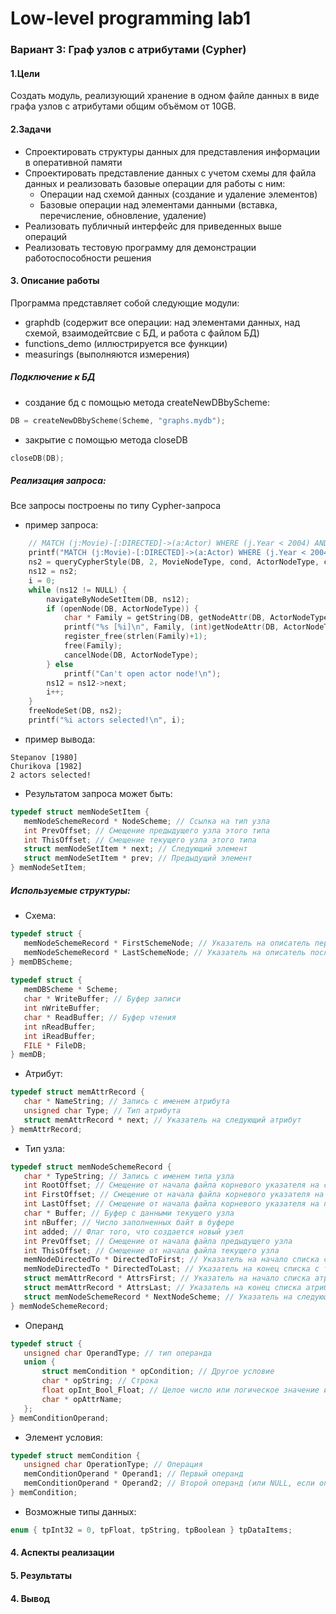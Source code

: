 # Low-level programming lab1 
### Вариант 3: Граф узлов с атрибутами (Cypher)
  
#### 1.Цели
Создать модуль, реализующий хранение в одном файле данных в виде графа узлов с атрибутами общим объёмом от 10GB.
#### 2.Задачи
+ Спроектировать структуры данных для представления информации в оперативной памяти  
+ Спроектировать представление данных с учетом схемы для файла данных и реализовать базовые операции для работы с ним:  
    + Операции над схемой данных (создание и удаление элементов)    
    + Базовые операции над элементами данными (вставка, перечисление, обновление, удаление)     
+ Реализовать публичный интерфейс для приведенных выше операций  
+ Реализовать тестовую программу для демонстрации работоспособности решения  
    
 #### 3. Описание работы  
 Программа представляет собой следующие модули:
+ graphdb  (содержит все операции: над элементами данных, над схемой, взаимодейтсвие с БД, и работа с файлом БД)
+ functions_demo (иллюстрируется все функции)
+ measurings (выполняются измерения)
 
 ##### Подключение к БД 
+ создание бд с помощью метода createNewDBbyScheme:
 ```C
 DB = createNewDBbyScheme(Scheme, "graphs.mydb");
 ```
+ закрытие с помощью метода closeDB
 ```C
 closeDB(DB);
 ```
 ##### Реализация запроса:
 Все запросы построены по типу Cypher-запроса
+ пример запроса:
```C
    // MATCH (j:Movie)-[:DIRECTED]->(a:Actor) WHERE (j.Year < 2004) AND (a.Family != 'Pitt') AND (a.Family != 'Hamatova') RETURN a;
    printf("MATCH (j:Movie)-[:DIRECTED]->(a:Actor) WHERE (j.Year < 2004) AND (a.Family != 'Pitt') AND (a.Family != 'Hamatova') RETURN a;  =>\n");
    ns2 = queryCypherStyle(DB, 2, MovieNodeType, cond, ActorNodeType, cond2);
    ns12 = ns2;
    i = 0;
    while (ns12 != NULL) {
        navigateByNodeSetItem(DB, ns12);
        if (openNode(DB, ActorNodeType)) {
            char * Family = getString(DB, getNodeAttr(DB, ActorNodeType, "Family"));
            printf("%s [%i]\n", Family, (int)getNodeAttr(DB, ActorNodeType, "Year_of_birthday"));
            register_free(strlen(Family)+1);
            free(Family);
            cancelNode(DB, ActorNodeType);
        } else
            printf("Can't open actor node!\n");
        ns12 = ns12->next;
        i++;
    }
    freeNodeSet(DB, ns2);
    printf("%i actors selected!\n", i);  
```
+ пример вывода:
```
Stepanov [1980]
Churikova [1982]
2 actors selected!
```
+ Результатом запроса может быть:
```C
typedef struct memNodeSetItem { 
   memNodeSchemeRecord * NodeScheme; // Ссылка на тип узла
   int PrevOffset; // Смещение предыдущего узла этого типа
   int ThisOffset; // Смещение текущего узла этого типа
   struct memNodeSetItem * next; // Следующий элемент
   struct memNodeSetItem * prev; // Предыдущий элемент
} memNodeSetItem;
```
##### Используемые структуры:
+ Схема:
```C
typedef struct { 
   memNodeSchemeRecord * FirstSchemeNode; // Указатель на описатель первого типа узла
   memNodeSchemeRecord * LastSchemeNode; // Указатель на описатель последнего типа узла
} memDBScheme;
  
typedef struct { 
   memDBScheme * Scheme;
   char * WriteBuffer; // Буфер записи
   int nWriteBuffer;
   char * ReadBuffer; // Буфер чтения
   int nReadBuffer;
   int iReadBuffer;
   FILE * FileDB;
} memDB; 
```
+ Атрибут:
```C
typedef struct memAttrRecord { 
   char * NameString; // Запись с именем атрибута
   unsigned char Type; // Тип атрибута
   struct memAttrRecord * next; // Указатель на следующий атрибут
} memAttrRecord;
```
+ Тип узла:
```C
typedef struct memNodeSchemeRecord { 
   char * TypeString; // Запись с именем типа узла
   int RootOffset; // Смещение от начала файла корневого указателя на список узлов
   int FirstOffset; // Смещение от начала файла корневого указателя на первый элемент списка узлов
   int LastOffset; // Смещение от начала файла корневого указателя на последний элемент списка узлов
   char * Buffer; // Буфер с данными текущего узла
   int nBuffer; // Число заполненных байт в буфере
   int added; // Флаг того, что создается новый узел
   int PrevOffset; // Смещение от начала файла предыдущего узла
   int ThisOffset; // Смещение от начала файла текущего узла
   memNodeDirectedTo * DirectedToFirst; // Указатель на начало списка с типами узлов
   memNodeDirectedTo * DirectedToLast; // Указатель на конец списка с типами узлов
   struct memAttrRecord * AttrsFirst; // Указатель на начало списка атрибутов
   struct memAttrRecord * AttrsLast; // Указатель на конец списка атрибутов
   struct memNodeSchemeRecord * NextNodeScheme; // Указатель на следующий тип узла
} memNodeSchemeRecord;
```
+ Операнд
```C
typedef struct { 
   unsigned char OperandType; // тип операнда
   union {
       struct memCondition * opCondition; // Другое условие
       char * opString; // Строка
       float opInt_Bool_Float; // Целое число или логическое значение или вещественное число
       char * opAttrName;
   };
} memConditionOperand;
```
+ Элемент условия:
```C
typedef struct memCondition { 
   unsigned char OperationType; // Операция
   memConditionOperand * Operand1; // Первый операнд
   memConditionOperand * Operand2; // Второй операнд (или NULL, если операция унарная)
} memCondition;
```
+ Возможные типы данных:
```C
enum { tpInt32 = 0, tpFloat, tpString, tpBoolean } tpDataItems; 
```
#### 4. Аспекты реализации 
#### 5. Результаты
#### 4. Вывод

